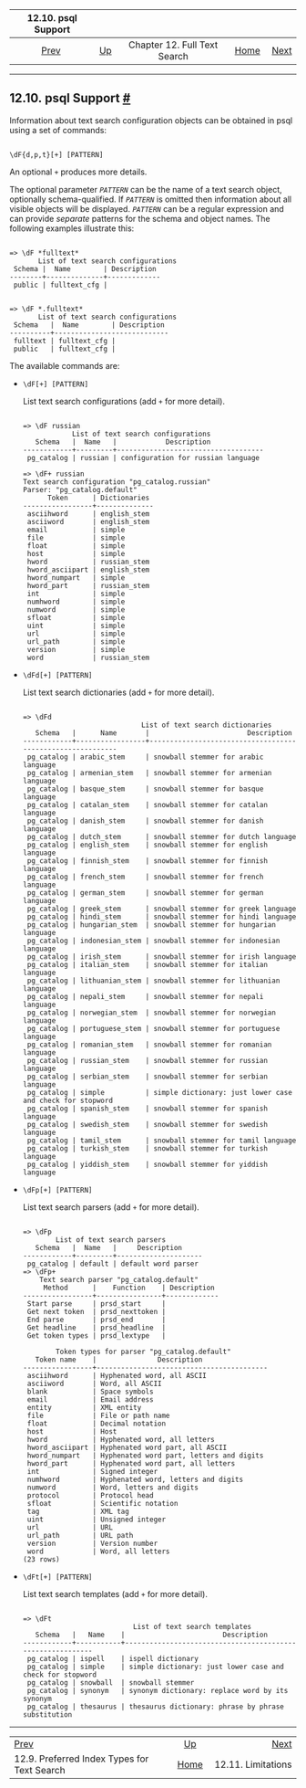

|                               12.10. psql Support                              |                                                      |                              |                                                       |                                                           |
| :----------------------------------------------------------------------------: | :--------------------------------------------------- | :--------------------------: | ----------------------------------------------------: | --------------------------------------------------------: |
| [Prev](textsearch-indexes.html "12.9. Preferred Index Types for Text Search")  | [Up](textsearch.html "Chapter 12. Full Text Search") | Chapter 12. Full Text Search | [Home](index.html "PostgreSQL 17devel Documentation") |  [Next](textsearch-limitations.html "12.11. Limitations") |

***

## 12.10. psql Support [#](#TEXTSEARCH-PSQL)

Information about text search configuration objects can be obtained in psql using a set of commands:

```

\dF{d,p,t}[+] [PATTERN]
```

An optional `+` produces more details.

The optional parameter *`PATTERN`* can be the name of a text search object, optionally schema-qualified. If *`PATTERN`* is omitted then information about all visible objects will be displayed. *`PATTERN`* can be a regular expression and can provide *separate* patterns for the schema and object names. The following examples illustrate this:

```

=> \dF *fulltext*
       List of text search configurations
 Schema |  Name        | Description
--------+--------------+-------------
 public | fulltext_cfg |
```

```

=> \dF *.fulltext*
       List of text search configurations
 Schema   |  Name        | Description
----------+----------------------------
 fulltext | fulltext_cfg |
 public   | fulltext_cfg |
```

The available commands are:

* `\dF[+] [PATTERN]`

    List text search configurations (add `+` for more detail).

    ```

    => \dF russian
                List of text search configurations
       Schema   |  Name   |            Description
    ------------+---------+------------------------------------
     pg_catalog | russian | configuration for russian language

    => \dF+ russian
    Text search configuration "pg_catalog.russian"
    Parser: "pg_catalog.default"
          Token      | Dictionaries
    -----------------+--------------
     asciihword      | english_stem
     asciiword       | english_stem
     email           | simple
     file            | simple
     float           | simple
     host            | simple
     hword           | russian_stem
     hword_asciipart | english_stem
     hword_numpart   | simple
     hword_part      | russian_stem
     int             | simple
     numhword        | simple
     numword         | simple
     sfloat          | simple
     uint            | simple
     url             | simple
     url_path        | simple
     version         | simple
     word            | russian_stem
    ```

* `\dFd[+] [PATTERN]`

    List text search dictionaries (add `+` for more detail).

    ```

    => \dFd
                                 List of text search dictionaries
       Schema   |      Name       |                        Description
    ------------+-----------------+-----------------------------------------------------------
     pg_catalog | arabic_stem     | snowball stemmer for arabic language
     pg_catalog | armenian_stem   | snowball stemmer for armenian language
     pg_catalog | basque_stem     | snowball stemmer for basque language
     pg_catalog | catalan_stem    | snowball stemmer for catalan language
     pg_catalog | danish_stem     | snowball stemmer for danish language
     pg_catalog | dutch_stem      | snowball stemmer for dutch language
     pg_catalog | english_stem    | snowball stemmer for english language
     pg_catalog | finnish_stem    | snowball stemmer for finnish language
     pg_catalog | french_stem     | snowball stemmer for french language
     pg_catalog | german_stem     | snowball stemmer for german language
     pg_catalog | greek_stem      | snowball stemmer for greek language
     pg_catalog | hindi_stem      | snowball stemmer for hindi language
     pg_catalog | hungarian_stem  | snowball stemmer for hungarian language
     pg_catalog | indonesian_stem | snowball stemmer for indonesian language
     pg_catalog | irish_stem      | snowball stemmer for irish language
     pg_catalog | italian_stem    | snowball stemmer for italian language
     pg_catalog | lithuanian_stem | snowball stemmer for lithuanian language
     pg_catalog | nepali_stem     | snowball stemmer for nepali language
     pg_catalog | norwegian_stem  | snowball stemmer for norwegian language
     pg_catalog | portuguese_stem | snowball stemmer for portuguese language
     pg_catalog | romanian_stem   | snowball stemmer for romanian language
     pg_catalog | russian_stem    | snowball stemmer for russian language
     pg_catalog | serbian_stem    | snowball stemmer for serbian language
     pg_catalog | simple          | simple dictionary: just lower case and check for stopword
     pg_catalog | spanish_stem    | snowball stemmer for spanish language
     pg_catalog | swedish_stem    | snowball stemmer for swedish language
     pg_catalog | tamil_stem      | snowball stemmer for tamil language
     pg_catalog | turkish_stem    | snowball stemmer for turkish language
     pg_catalog | yiddish_stem    | snowball stemmer for yiddish language
    ```

* `\dFp[+] [PATTERN]`

    List text search parsers (add `+` for more detail).

    ```

    => \dFp
            List of text search parsers
       Schema   |  Name   |     Description
    ------------+---------+---------------------
     pg_catalog | default | default word parser
    => \dFp+
        Text search parser "pg_catalog.default"
         Method      |    Function    | Description
    -----------------+----------------+-------------
     Start parse     | prsd_start     |
     Get next token  | prsd_nexttoken |
     End parse       | prsd_end       |
     Get headline    | prsd_headline  |
     Get token types | prsd_lextype   |

            Token types for parser "pg_catalog.default"
       Token name    |               Description
    -----------------+------------------------------------------
     asciihword      | Hyphenated word, all ASCII
     asciiword       | Word, all ASCII
     blank           | Space symbols
     email           | Email address
     entity          | XML entity
     file            | File or path name
     float           | Decimal notation
     host            | Host
     hword           | Hyphenated word, all letters
     hword_asciipart | Hyphenated word part, all ASCII
     hword_numpart   | Hyphenated word part, letters and digits
     hword_part      | Hyphenated word part, all letters
     int             | Signed integer
     numhword        | Hyphenated word, letters and digits
     numword         | Word, letters and digits
     protocol        | Protocol head
     sfloat          | Scientific notation
     tag             | XML tag
     uint            | Unsigned integer
     url             | URL
     url_path        | URL path
     version         | Version number
     word            | Word, all letters
    (23 rows)
    ```

* `\dFt[+] [PATTERN]`

    List text search templates (add `+` for more detail).

    ```

    => \dFt
                               List of text search templates
       Schema   |   Name    |                        Description
    ------------+-----------+-----------------------------------------------------------
     pg_catalog | ispell    | ispell dictionary
     pg_catalog | simple    | simple dictionary: just lower case and check for stopword
     pg_catalog | snowball  | snowball stemmer
     pg_catalog | synonym   | synonym dictionary: replace word by its synonym
     pg_catalog | thesaurus | thesaurus dictionary: phrase by phrase substitution
    ```

***

|                                                                                |                                                       |                                                           |
| :----------------------------------------------------------------------------- | :---------------------------------------------------: | --------------------------------------------------------: |
| [Prev](textsearch-indexes.html "12.9. Preferred Index Types for Text Search")  |  [Up](textsearch.html "Chapter 12. Full Text Search") |  [Next](textsearch-limitations.html "12.11. Limitations") |
| 12.9. Preferred Index Types for Text Search                                    | [Home](index.html "PostgreSQL 17devel Documentation") |                                        12.11. Limitations |
